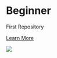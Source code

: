# Beginner
First Repository
<p>
<a href="https://www.airbnb.com/locations"> Learn More</a></p>
<img src="http://goo.gl/mbnqBl">
